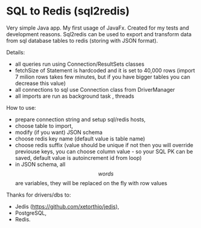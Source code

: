 SQL to Redis (sql2redis)
=============

Very simple Java app. My first usage of JavaFx. Created for my tests and development reasons. Sql2redis can be used to export and transform data from sql database tables to redis (storing with JSON format).

Details:
- all queries run using Connection/ResultSets classes
- fetchSize of Statement is hardcoded and it is set to 40,000 rows (import 7 milion rows takes few minutes, but if you have bigger tables you can decrease this value)
- all connections to sql use Connection class from DriverManager
- all imports are run as background task , threads


How to use:
- prepare connection string and setup sql/redis hosts,
- choose table to import,
- modify (if you want) JSON schema
- choose redis key name (default value is table name)
- choose redis suffix (value should be unique if not then you will override previouse keys, you can choose column value - so your SQL PK can be saved, default value is autoincrement id from loop)
- in JSON schema, all $$words$$ are variables, they will be replaced on the fly with row values


Thanks for drivers/dbs to:
- Jedis (https://github.com/xetorthio/jedis),
- PostgreSQL,
- Redis.